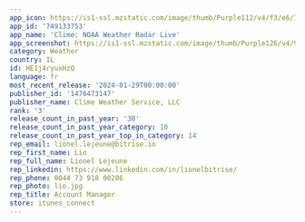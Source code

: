 ```yaml
---
app_icon: https://is1-ssl.mzstatic.com/image/thumb/Purple112/v4/f3/e6/78/f3e678a3-c1ed-4aac-d87f-16b1175ebf3a/AppIcon_free-0-0-1x_U007emarketing-0-7-0-85-220.png/1024x1024bb.png
app_id: '749133753'
app_name: 'Clime: NOAA Weather Radar Live'
app_screenshot: https://is1-ssl.mzstatic.com/image/thumb/Purple126/v4/95/1a/6c/951a6c19-b99e-648f-9137-1e9e1257fc3b/f1fbb51f-460c-4059-9f9e-169cb8717d40_iphone6.5_s1_en-US.jpg/1284x2778bb.png
category: Weather
country: IL
id: HE1j4ryuxHzQ
language: fr
most_recent_release: '2024-01-29T00:00:00'
publisher_id: '1476473147'
publisher_name: Clime Weather Service, LLC
rank: '3'
release_count_in_past_year: '30'
release_count_in_past_year_category: 10
release_count_in_past_year_top_in_category: 14
rep_email: lionel.lejeune@bitrise.io
rep_first_name: Lio
rep_full_name: Lionel Lejeune
rep_linkedin: https://www.linkedin.com/in/lionelbitrise/
rep_phone: 0044 73 918 00286
rep_photo: lio.jpg
rep_title: Account Manager
store: itunes_connect
---
```


